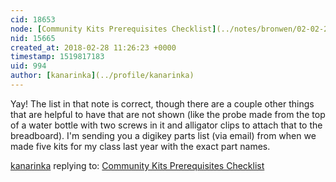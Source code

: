 ```yaml
---
cid: 18653
node: [Community Kits Prerequisites Checklist](../notes/bronwen/02-02-2018/community-kits-prerequisites-checklist)
nid: 15665
created_at: 2018-02-28 11:26:23 +0000
timestamp: 1519817183
uid: 994
author: [kanarinka](../profile/kanarinka)
---
```


Yay! The list in that note is correct, though there are a couple other things that are helpful to have that are not shown (like the probe made from the top of a water bottle with two screws in it and alligator clips to attach that to the breadboard). I'm sending you a digikey parts list (via email) from when we made five kits for my class last year with the exact part names. 

[kanarinka](../profile/kanarinka) replying to: [Community Kits Prerequisites Checklist](../notes/bronwen/02-02-2018/community-kits-prerequisites-checklist)

